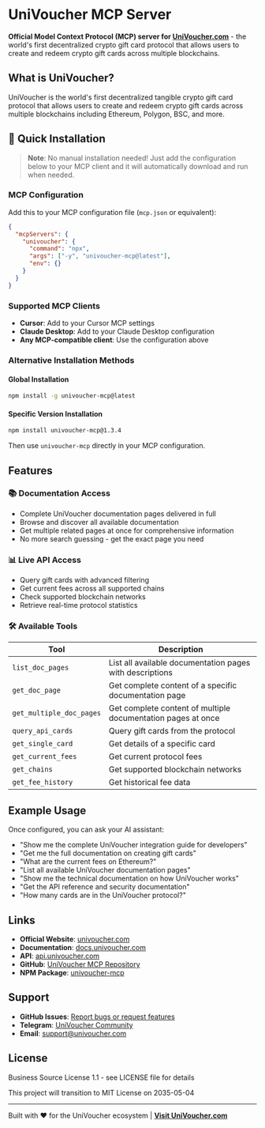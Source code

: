# UniVoucher MCP Server

**Official Model Context Protocol (MCP) server for [UniVoucher.com](https://univoucher.com)** - the world's first decentralized crypto gift card protocol that allows users to create and redeem crypto gift cards across multiple blockchains.

## What is UniVoucher?

UniVoucher is the world's first decentralized tangible crypto gift card protocol that allows users to create and redeem crypto gift cards across multiple blockchains including Ethereum, Polygon, BSC, and more.

## 🚀 Quick Installation

> **Note**: No manual installation needed! Just add the configuration below to your MCP client and it will automatically download and run when needed.

### MCP Configuration

Add this to your MCP configuration file (`mcp.json` or equivalent):

```json
{
  "mcpServers": {
    "univoucher": {
      "command": "npx",
      "args": ["-y", "univoucher-mcp@latest"],
      "env": {}
    }
  }
}
```

### Supported MCP Clients

- **Cursor**: Add to your Cursor MCP settings
- **Claude Desktop**: Add to your Claude Desktop configuration
- **Any MCP-compatible client**: Use the configuration above

### Alternative Installation Methods

#### Global Installation
```bash
npm install -g univoucher-mcp@latest
```

#### Specific Version Installation
```bash
npm install univoucher-mcp@1.3.4
```

Then use `univoucher-mcp` directly in your MCP configuration.

## Features

### 📚 Documentation Access
- Complete UniVoucher documentation pages delivered in full
- Browse and discover all available documentation
- Get multiple related pages at once for comprehensive information
- No more search guessing - get the exact page you need

### 📊 Live API Access
- Query gift cards with advanced filtering
- Get current fees across all supported chains
- Check supported blockchain networks
- Retrieve real-time protocol statistics

### 🛠️ Available Tools

| Tool | Description |
|------|-------------|
| `list_doc_pages` | List all available documentation pages with descriptions |
| `get_doc_page` | Get complete content of a specific documentation page |
| `get_multiple_doc_pages` | Get complete content of multiple documentation pages at once |
| `query_api_cards` | Query gift cards from the protocol |
| `get_single_card` | Get details of a specific card |
| `get_current_fees` | Get current protocol fees |
| `get_chains` | Get supported blockchain networks |
| `get_fee_history` | Get historical fee data |

## Example Usage

Once configured, you can ask your AI assistant:

- "Show me the complete UniVoucher integration guide for developers"
- "Get me the full documentation on creating gift cards"
- "What are the current fees on Ethereum?"
- "List all available UniVoucher documentation pages"
- "Show me the technical documentation on how UniVoucher works"
- "Get the API reference and security documentation"
- "How many cards are in the UniVoucher protocol?"

## Links

- **Official Website**: [univoucher.com](https://univoucher.com)
- **Documentation**: [docs.univoucher.com](https://docs.univoucher.com)
- **API**: [api.univoucher.com](https://api.univoucher.com)
- **GitHub**: [UniVoucher MCP Repository](https://github.com/UniVoucher/UniVoucher-MCP)
- **NPM Package**: [univoucher-mcp](https://www.npmjs.com/package/univoucher-mcp)

## Support

- **GitHub Issues**: [Report bugs or request features](https://github.com/UniVoucher/UniVoucher-MCP/issues)
- **Telegram**: [UniVoucher Community](https://t.me/univoucher)
- **Email**: support@univoucher.com

## License

Business Source License 1.1 - see LICENSE file for details

This project will transition to MIT License on 2035-05-04

---

Built with ❤️ for the UniVoucher ecosystem | **[Visit UniVoucher.com](https://univoucher.com)** 